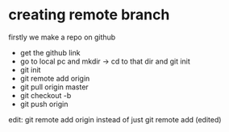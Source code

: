 # creating remote branch

firstly we make a repo on github
<ul>
  <li>get the github link</li>
  <li>go to local pc and mkdir -> cd to that dir and git init</li>
  <li>git init</li>
  <li>git remote add origin <github link></li>
  <li>git pull origin master</li>
  <li>git checkout -b <branch name></li>
  <li>git push origin <branch name></li>
  </ul>
edit: git remote add origin <url> instead of just git remote add <url> (edited)
